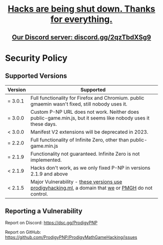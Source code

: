 <h1 align="center"><a href="/.github/ANNOUNCEMENT.md">Hacks are being shut down. Thanks for everything.</a></h1>

<h2 align="center"><a href="https://discord.gg/2qzTbdXSg9">Our Discord server: discord.gg/2qzTbdXSg9</a></h1>

# Security Policy

## Supported Versions



| Version | Supported           |
|---------|---------------------|
| = 3.0.1 | Full functionality for Firefox and Chromium. public gmaemin wasn't fixed, still nobody uses it. |
| = 3.0.0 | Custom P-NP URL does not work. Neither does public-game.min.js, but it seems like nobody uses it these days. |
| < 3.0.0 | Manifest V2 extensions will be deprecated in 2023. |
| = 2.2.0 | Full functionality of Infinite Zero, other than public-game.min.js |
| = 2.1.9 | Functionality not guaranteed. Infinite Zero is not implemented.     |
| < 2.1.9 | Hacks don't work, as we only fixed P-NP in versions 2.1.9 and above  |
| < 2.1.5 | Major Vulnerability - [these versions use prodigyhacking.ml](https://github.com/Prodigy-Hacking/ProdigyMathGameHacking/releases/2.1.5), a domain that [we](https://github.com/ProdigyPNP) or [PMGH](https://github.com/Prodigy-Hacking) do not control. |


## Reporting a Vulnerability

Report on Discord: https://dsc.gg/ProdigyPNP

Report on GitHub: https://github.com/ProdigyPNP/ProdigyMathGameHacking/issues
